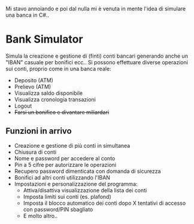 Mi stavo annoiando e poi dal nulla mi è venuta in mente l'idea di simulare una banca in C#..

# Bank Simulator

Simula la creazione e gestione di (finti) conti bancari generando anche un "IBAN" casuale per bonifici ecc..
Si possono effettuare diverse operazioni sui conti, proprio come in una banca reale:
- Deposito (ATM)
- Prelievo (ATM)
- Visualizza saldo disponibile
- Visualizza cronologia transazioni
- Logout
- ~~Farsi un bonifico e divantare miliardari~~

## Funzioni in arrivo
- Creazione e gestione di più conti in simultanea
- Chiusura di conti
- Nome e password per accedere al conto
- Pin a 5 cifre per autorizzare le operazioni
- Recupero password dimenticata con domanda di sicurezza
- Bonifici ad altri conti utilizzando l'IBAN
- Impostazioni e personalizzazione del programma:
  - Attiva/disattiva visualizzazione della lista dei conti
  - Imposta limiti sui conti (es. plafond)
  - Imposta il blocco automatico dei conti dopo X tentativi di accesso con password/PIN sbagliato
  - E molto altro..
